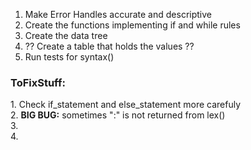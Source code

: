 1. Make Error Handles accurate and descriptive
2. Create the functions implementing if and while rules
3. Create the data tree
4. ?? Create a table that holds the values ??
5. Run tests for syntax()


**<h3>ToFixStuff:</h3>**
    <p>1. Check if_statement and else_statement more carefuly
    <br>2. **BIG BUG:** sometimes ":" is not returned from lex()
    <br>3.
    <br>4.
